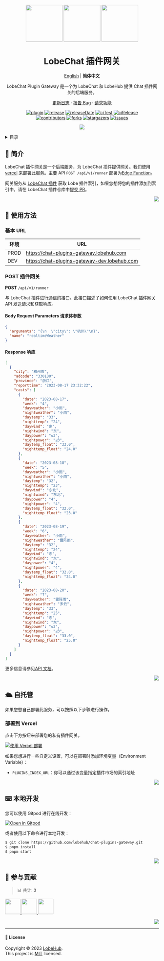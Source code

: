 <a name="readme-top"></a>

<div align="center">

<img height="120" src="https://registry.npmmirror.com/@lobehub/assets-emoji/1.3.0/files/assets/puzzle-piece.webp">
<img height="120" src="https://gw.alipayobjects.com/zos/kitchen/qJ3l3EPsdW/split.svg">
<img height="120" src="https://registry.npmmirror.com/@lobehub/assets-emoji/1.3.0/files/assets/door.webp">

<h1>LobeChat 插件网关</h1>

[English](./README.md) | **简体中文**

LobeChat Plugin Gateway 是一个为 LobeChat 和 LobeHub 提供 Chat 插件网关的后端服务。

[更新日志](./CHANGELOG.md) · [报告 Bug][issues-url] · [请求功能][issues-url]

<!-- SHIELD GROUP -->

[![plugin][plugin-shield]][plugin-url]
[![release][release-shield]][release-url]
[![releaseDate][release-date-shield]][release-date-url]
[![ciTest][ci-test-shield]][ci-test-url]
[![ciRelease][ci-release-shield]][ci-release-url] <br/>
[![contributors][contributors-shield]][contributors-url]
[![forks][forks-shield]][forks-url]
[![stargazers][stargazers-shield]][stargazers-url]
[![issues][issues-shield]][issues-url]

![](https://raw.githubusercontent.com/andreasbm/readme/master/assets/lines/rainbow.png)

</div>

<details>
<summary><kbd>目录</kbd></summary>

#### TOC

- [👋 简介](#-简介)

- [🤯 使用方法](#-使用方法)

  - [基本 URL](#基本-url)
  - [POST 插件网关](#post-插件网关)

- [🛳 自托管](#-自托管)

  - [部署到 Vercel](#部署到-vercel)

- [⌨️ 本地开发](#️-本地开发)

- [🤝 参与贡献](#-参与贡献)

####

</details>

## 👋 简介

LobeChat 插件网关是一个后端服务，为 LobeChat 插件提供网关。我们使用 [vercel](https://vercel.com/) 来部署此服务。主要 API `POST /api/v1/runner` 部署为[Edge Function](https://vercel.com/docs/functions/edge-functions)。

网关服务从 [LobeChat 插件](https://github.com/lobehub/lobe-chat-plugins) 获取 Lobe 插件索引，如果您想将您的插件添加到索引中，请在 LobeChat 插件仓库中[提交 PR](https://github.com/lobehub/lobe-chat-plugins/pulls)。

<div align="right">

[![][back-to-top]](#readme-top)

</div>

## 🤯 使用方法

### 基本 URL

| 环境 | URL                                            |
| ---- | ---------------------------------------------- |
| PROD | <https://chat-plugins-gateway.lobehub.com>     |
| DEV  | <https://chat-plugins-gateway-dev.lobehub.com> |

### POST 插件网关

**POST** `/api/v1/runner`

与 LobeChat 插件进行通信的接口。此接口描述了如何使用 LobeChat 插件网关 API 发送请求和获取响应。

#### Body Request Parameters 请求体参数

```json
{
  "arguments": "{\n  \"city\": \"杭州\"\n}",
  "name": "realtimeWeather"
}
```

#### Response 响应

```json
[
  {
    "city": "杭州市",
    "adcode": "330100",
    "province": "浙江",
    "reporttime": "2023-08-17 23:32:22",
    "casts": [
      {
        "date": "2023-08-17",
        "week": "4",
        "dayweather": "小雨",
        "nightweather": "小雨",
        "daytemp": "33",
        "nighttemp": "24",
        "daywind": "东",
        "nightwind": "东",
        "daypower": "≤3",
        "nightpower": "≤3",
        "daytemp_float": "33.0",
        "nighttemp_float": "24.0"
      },
      {
        "date": "2023-08-18",
        "week": "5",
        "dayweather": "小雨",
        "nightweather": "小雨",
        "daytemp": "32",
        "nighttemp": "23",
        "daywind": "东北",
        "nightwind": "东北",
        "daypower": "4",
        "nightpower": "4",
        "daytemp_float": "32.0",
        "nighttemp_float": "23.0"
      },
      {
        "date": "2023-08-19",
        "week": "6",
        "dayweather": "小雨",
        "nightweather": "雷阵雨",
        "daytemp": "32",
        "nighttemp": "24",
        "daywind": "东",
        "nightwind": "东",
        "daypower": "4",
        "nightpower": "4",
        "daytemp_float": "32.0",
        "nighttemp_float": "24.0"
      },
      {
        "date": "2023-08-20",
        "week": "7",
        "dayweather": "雷阵雨",
        "nightweather": "多云",
        "daytemp": "33",
        "nighttemp": "25",
        "daywind": "东",
        "nightwind": "东",
        "daypower": "≤3",
        "nightpower": "≤3",
        "daytemp_float": "33.0",
        "nighttemp_float": "25.0"
      }
    ]
  }
]
```

更多信息请参见[API 文档](https://apifox.com/apidoc/shared-c574e77f-4230-4727-9c05-c5c9988eed06)。

<div align="right">

[![][back-to-top]](#readme-top)

</div>

## 🛳 自托管

如果您想自己部署此服务，可以按照以下步骤进行操作。

### 部署到 Vercel

点击下方按钮来部署您的私有插件网关。

[![使用 Vercel 部署](https://vercel.com/button)](https://vercel.com/new/clone?repository-url=https%3A%2F%2Fgithub.com%2Flobehub%2Fchat-plugins-gateway&project-name=chat-plugins-gateway&repository-name=chat-plugins-gateway)

如果您想进行一些自定义设置，可以在部署时添加环境变量（Environment Variable）：

- `PLUGINS_INDEX_URL`：你可以通过该变量指定插件市场的索引地址

<div align="right">

[![][back-to-top]](#readme-top)

</div>

## ⌨️ 本地开发

您可以使用 Gitpod 进行在线开发：

[![Open in Gitpod](https://gitpod.io/button/open-in-gitpod.svg)][gitpod-url]

或者使用以下命令进行本地开发：

```bash
$ git clone https://github.com/lobehub/chat-plugins-gateway.git
$ pnpm install
$ pnpm start
```

<div align="right">

[![][back-to-top]](#readme-top)

</div>

## 🤝 参与贡献

<!-- CONTRIBUTION GROUP -->

> 📊 共计: <kbd>**3**</kbd>

<a href="https://github.com/arvinxx" title="arvinxx">
  <img src="https://avatars.githubusercontent.com/u/28616219?v=4" width="50" />
</a>
<a href="https://github.com/apps/dependabot" title="dependabot[bot]">
  <img src="https://avatars.githubusercontent.com/in/29110?v=4" width="50" />
</a>
<a href="https://github.com/actions-user" title="actions-user">
  <img src="https://avatars.githubusercontent.com/u/65916846?v=4" width="50" />
</a>

<!-- CONTRIBUTION END -->

<div align="right">

[![][back-to-top]](#readme-top)

</div>

---

#### 📝 License

Copyright © 2023 [LobeHub][profile-url]. <br />
This project is [MIT](./LICENSE) licensed.

<!-- LINK GROUP -->

[back-to-top]: https://img.shields.io/badge/-BACK_TO_TOP-151515?style=flat-square
[ci-release-shield]: https://github.com/lobehub/chat-plugins-gateway/actions/workflows/release.yml/badge.svg
[ci-release-url]: https://github.com/lobehub/chat-plugins-gateway/actions/workflows/release.yml
[ci-test-shield]: https://github.com/lobehub/chat-plugins-gateway/actions/workflows/test.yml/badge.svg
[ci-test-url]: https://github.com/lobehub/chat-plugins-gateway/actions/workflows/test.yml
[contributors-shield]: https://img.shields.io/github/contributors/lobehub/chat-plugins-gateway.svg?style=flat
[contributors-url]: https://github.com/lobehub/chat-plugins-gateway/graphs/contributors
[forks-shield]: https://img.shields.io/github/forks/lobehub/chat-plugins-gateway.svg?style=flat
[forks-url]: https://github.com/lobehub/chat-plugins-gateway/network/members
[gitpod-url]: https://gitpod.io/#https://github.com/lobehub/chat-plugins-gateway
[issues-shield]: https://img.shields.io/github/issues/lobehub/chat-plugins-gateway.svg?style=flat
[issues-url]: https://github.com/lobehub/chat-plugins-gateway/issues/new/choose
[plugin-shield]: https://img.shields.io/badge/%F0%9F%A4%AF_LobeChat-plugin-cyan
[plugin-url]: https://github.com/lobehub/lobe-chat-plugins
[profile-url]: https://github.com/lobehub
[release-date-shield]: https://img.shields.io/github/release-date/lobehub/chat-plugins-gateway?style=flat
[release-date-url]: https://github.com/lobehub/chat-plugins-gateway/releases
[release-shield]: https://img.shields.io/npm/v/@lobehub/chat-plugins-gateway?label=%F0%9F%A4%AF%20NPM
[release-url]: https://www.npmjs.com/package/@lobehub/chat-plugins-gateway
[stargazers-shield]: https://img.shields.io/github/stars/lobehub/chat-plugins-gateway.svg?style=flat
[stargazers-url]: https://github.com/lobehub/chat-plugins-gateway/stargazers
